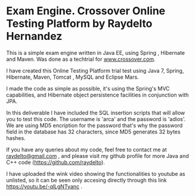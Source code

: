 # Exam Engine. Crossover Online Testing Platform by Raydelto Hernandez
 
This is a simple exam engine written in Java EE, using Spring  , Hibernate and Maven.  Was done as a techtrial for www.crossover.com.
 
I have created this Online Testing Platform trial test using Java 7, Spring, Hibernate, Maven, Tomcat , MySQL and Eclipse Mars.

I made the code as simple as possible, it's using the Spring's MVC capabilities, and Hibernate object persistence facilities in conjunction with JPA.

In this deliverable I have included the SQL insertion scripts that will allow you to test this code. The username is 'arca' and the password is 'adios'. We are using MD5
encription for the password that's why the password field in the database has 32 characters, since MD5 generates 32 bytes hashes.

If you have any queries about my code, feel free to contact me at raydelto@gmail.com , and please visit my github profile for more Java and C++ code (https://github.com/raydelto).

I have uploaded the wink video showing the functionalities to youtube as unlisted, so it can be seen only accesing directly through this link https://youtu.be/-qlLgNTyanc . 
 

